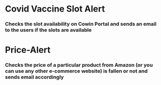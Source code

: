 # Covid Vaccine Slot Alert
### Checks the slot availability on Cowin Portal and sends an email to the users if the slots are available

# Price-Alert
### Checks the price of a particular product from Amazon (or you can use any other e-commerce website) is fallen or not and sends email accordingly 
